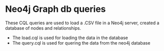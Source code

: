 # Neo4j Graph db queries

These CQL queries are used to load a .CSV file in a Neo4j server, created a database of nodes and relationships.

- The load.cql is used for loading the data in the database
- The query.cql is used for quering the data from the neo4j database

